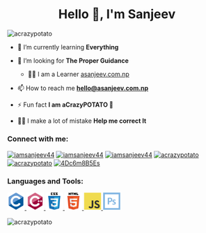 <h1 align="center">Hello 👋, I'm Sanjeev</h1>

<p align="left"> <img src="https://komarev.com/ghpvc/?username=acrazypotato&label=Profile%20views&color=0e75b6&style=flat" alt="acrazypotato" /> </p>
<p align="center">

- 🌱 I’m currently learning **Everything**

- 🤝 I’m looking for **The Proper Guidance**

  - 👨‍💻 I am a Learner  <a href="http://asanjeev.com.np/" target=_blank>asanjeev.com.np </a>

- 📫 How to reach me **hello@asanjeev.com.np**

- ⚡ Fun fact **I am  aCrazyPOTATO 🥔**

- 👨‍💻 I make a lot of mistake **Help me correct It**
  </p>

<h3 align="left">Connect with me:</h3>
<p align="left">
<a href="https://twitter.com/iamsanjeev44" target="blank"><img align="center" src="https://raw.githubusercontent.com/rahuldkjain/github-profile-readme-generator/master/src/images/icons/Social/twitter.svg" alt="iamsanjeev44" height="30" width="40" /></a>
<a href="https://linkedin.com/in/iamsanjeev44" target="blank"><img align="center" src="https://raw.githubusercontent.com/rahuldkjain/github-profile-readme-generator/master/src/images/icons/Social/linked-in-alt.svg" alt="iamsanjeev44" height="30" width="40" /></a>
<a href="https://fb.com/iamsanjeev44" target="blank"><img align="center" src="https://raw.githubusercontent.com/rahuldkjain/github-profile-readme-generator/master/src/images/icons/Social/facebook.svg" alt="iamsanjeev44" height="30" width="40" /></a>
<a href="https://instagram.com/acrazypotato" target="blank"><img align="center" src="https://raw.githubusercontent.com/rahuldkjain/github-profile-readme-generator/master/src/images/icons/Social/instagram.svg" alt="acrazypotato" height="30" width="40" /></a>
<a href="https://www.youtube.com/c/acrazypotato" target="blank"><img align="center" src="https://raw.githubusercontent.com/rahuldkjain/github-profile-readme-generator/master/src/images/icons/Social/youtube.svg" alt="acrazypotato" height="30" width="40" /></a>
<a href="https://discord.gg/4Dc6m8B5Es" target="blank"><img align="center" src="https://raw.githubusercontent.com/rahuldkjain/github-profile-readme-generator/master/src/images/icons/Social/discord.svg" alt="4Dc6m8B5Es" height="30" width="40" /></a>
</p>

<h3 align="left">Languages and Tools:</h3>
<p align="left"> <a href="https://www.cprogramming.com/" target="_blank" rel="noreferrer"> <img src="https://raw.githubusercontent.com/devicons/devicon/master/icons/c/c-original.svg" alt="c" width="40" height="40"/> </a> <a href="https://www.w3schools.com/cpp/" target="_blank" rel="noreferrer"> <img src="https://raw.githubusercontent.com/devicons/devicon/master/icons/cplusplus/cplusplus-original.svg" alt="cplusplus" width="40" height="40"/> </a> <a href="https://www.w3schools.com/css/" target="_blank" rel="noreferrer"> <img src="https://raw.githubusercontent.com/devicons/devicon/master/icons/css3/css3-original-wordmark.svg" alt="css3" width="40" height="40"/> </a> <a href="https://www.w3.org/html/" target="_blank" rel="noreferrer"> <img src="https://raw.githubusercontent.com/devicons/devicon/master/icons/html5/html5-original-wordmark.svg" alt="html5" width="40" height="40"/> </a> <a href="https://developer.mozilla.org/en-US/docs/Web/JavaScript" target="_blank" rel="noreferrer"> <img src="https://raw.githubusercontent.com/devicons/devicon/master/icons/javascript/javascript-original.svg" alt="javascript" width="40" height="40"/> </a> <a href="https://www.photoshop.com/en" target="_blank" rel="noreferrer"> <img src="https://raw.githubusercontent.com/devicons/devicon/master/icons/photoshop/photoshop-line.svg" alt="photoshop" width="40" height="40"/> </a> </p>

<p><img align="center" src="https://github-readme-stats.vercel.app/api/top-langs?username=acrazypotato&show_icons=true&locale=en&layout=compact" alt="acrazypotato" /></p>

